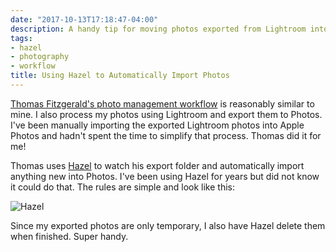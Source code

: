 ```yaml
---
date: "2017-10-13T17:18:47-04:00"
description: A handy tip for moving photos exported from Lightroom into Apple Photos
tags:
- hazel
- photography
- workflow
title: Using Hazel to Automatically Import Photos
---
```


[Thomas Fitzgerald's photo management workflow][1] is reasonably similar to mine. I also process my photos using Lightroom and export them to Photos. I've been manually importing the exported Lightroom photos into Apple Photos and hadn't spent the time to simplify that process. Thomas did it for me!

Thomas uses [Hazel][2] to watch his export folder and automatically import anything new into Photos. I've been using Hazel for years but did not know it could do that. The rules are simple and look like this:

![Hazel](/img/2017/hazel-photos.png)

Since my exported photos are only temporary, I also have Hazel delete them when finished. Super handy.

[1]: http://blog.thomasfitzgeraldphotography.com/blog/2017/10/how-i-manage-photos-from-multiple-applications
[2]: https://www.noodlesoft.com